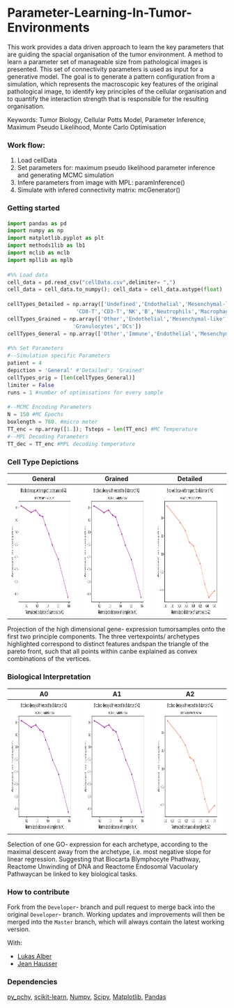 # Parameter-Learning-In-Tumor-Environments
This work provides a data driven approach to learn the key parameters that are guiding the spacial organisation of the tumor environment. A method to learn a parameter set of manageable size from pathological images is presented. This set of connectivity parameters is used as input for a generative model. The goal is to generate a pattern configuration from a simulation, which represents the macroscopic key features of the original pathological image, to identify key principles of the cellular organisation and to quantify the interaction strength that is responsible for the resulting organisation.

Keywords: Tumor Biology, Cellular Potts Model, Parameter Inference, Maximum Pseudo Likelihood, Monte Carlo Optimisation

### Work flow: 
1.  Load cellData 
2.  Set parameters for: maximum pseudo likelihood parameter inference and generating MCMC simulation
3.  Infere parameters from image with MPL: paramInference()
4.  Simulate with infered connectivity matrix: mcGenerator()


### Getting started

```python
import pandas as pd
import numpy as np
import matplotlib.pyplot as plt
import methods1lib as lb1
import mclib as mclb
import mpllib as mplb

#%% Load data
cell_data = pd.read_csv("cellData.csv",delimiter= ",")
cell_data = cell_data.to_numpy(); cell_data = cell_data.astype(float) 

cellTypes_Detailed = np.array(['Undefined','Endothelial','Mesenchymal-like','Tumor & K+','Treg','CD4_T',
                      'CD8-T','CD3-T','NK','B','Neutrophils','Macrophages & Mono/Neu','DC & DC/Mono','Other Immune'])
cellTypes_Grained = np.array(['Other','Endothelial','Mesenchymal-like','Tumor & K+','T-cells','NK','B',
                     'Granulocytes','DCs'])
cellTypes_General = np.array(['Other','Immune','Endothelial','Mesenchymal-like','Tumor'])

#%% Set Parameters
#--Simulation specific Parameters
patient = 4
depiction = 'General' #'Detailed'; 'Grained'
cellTypes_orig = [len(cellTypes_General)]
limiter = False
runs = 1 #number of optimisations for every sample

#--MCMC Encoding Parameters
N = 150 #MC Epochs
boxlength = 780. #micro meter
TT_enc = np.array([1.]); Tsteps = len(TT_enc) #MC Temperature
#--MPL Decoding Parameters
TT_dec = TT_enc #MPL decoding temperature
```

### Cell Type Depictions
 
  General | Grained | Detailed  
:-------------------------:|:-------------------------:|:-------------------------:
 <img src="https://github.com/david-alber/Infearing-Key-Biological-Tasks/blob/master/Images/A1decay.png" width="320" height="300" />  |  <img src="https://github.com/david-alber/Infearing-Key-Biological-Tasks/blob/master/Images/A1decay.png" width="320" height="300" /> |  <img src="https://github.com/david-alber/Infearing-Key-Biological-Tasks/blob/master/Images/A2decay.png" width="320" height="300" />  
 
Projection of the high dimensional gene- expression tumorsamples onto the first two principle components. The three vertexpoints/ archetypes highlighted correspond to distinct features andspan the triangle of the pareto front, such that all points within canbe explained as convex combinations of the vertices.

### Biological Interpretation
  A0 | A1 | A2  
:-------------------------:|:-------------------------:|:-------------------------:
 <img src="https://github.com/david-alber/Infearing-Key-Biological-Tasks/blob/master/Images/A1decay.png" width="320" height="300" />  |  <img src="https://github.com/david-alber/Infearing-Key-Biological-Tasks/blob/master/Images/A1decay.png" width="320" height="300" /> |  <img src="https://github.com/david-alber/Infearing-Key-Biological-Tasks/blob/master/Images/A2decay.png" width="320" height="300" />

Selection of one GO- expression for each archetype, according to the maximal descent away from the archetype, i.e. most negative slope for linear regression.  Suggesting that Biocarta Blymphocyte Phathway, Reactome Unwinding of DNA and Reactome Endosomal Vacuolary Pathwaycan be linked to key biological tasks.

### How to contribute
Fork from the `Developer`- branch and pull request to merge back into the original `Developer`- branch. 
Working updates and improvements will then be merged into the `Master` branch, which will always contain the latest working version.

With: 
* [Lukas Alber](https://github.com/luksen99)
* [Jean Hausser](https://www.scilifelab.se/researchers/jean-hausser/)

### Dependencies
 [py_pchy](https://pypi.org/project/py-pcha/), 
 [scikit-learn](https://scikit-learn.org/stable/), 
 [Numpy](https://numpy.org/), 
 [Scipy](https://www.scipy.org/), 
 [Matplotlib](https://matplotlib.org/), 
 [Pandas](https://pandas.pydata.org/)
 
 
 [1]:https://arxiv.org/abs/1901.10799
 [2]:https://www.tandfonline.com/doi/abs/10.1080/00401706.1994.10485840
 [3]:https://science.sciencemag.org/content/336/6085/1157/tab-article-info
 [4]:https://www.nature.com/articles/nmeth.3254
 
